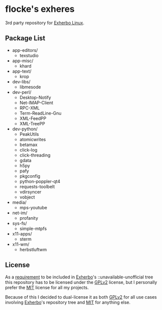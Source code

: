 # flocke's exheres

3rd party repository for [Exherbo Linux](http://www.exherbo.org).

## Package List

* app-editors/
  - texstudio
* app-misc/
  - khard
* app-text/
  - krop
* dev-libs/
  - libmesode
* dev-perl/
  - Desktop-Notify
  - Net-IMAP-Client
  - RPC-XML
  - Term-ReadLine-Gnu
  - XML-FeedPP
  - XML-TreePP
* dev-python/
  - PeakUtils
  - atomicwrites
  - betamax
  - click-log
  - click-threading
  - gdata
  - h5py
  - pafy
  - pkgconfig
  - python-poppler-qt4
  - requests-toolbelt
  - vdirsyncer
  - vobject
* media/
  - mps-youtube
* net-im/
  - profanity
* sys-fs/
  - simple-mtpfs
* x11-apps/
  - sterm
* x11-wm/
  - herbstluftwm

## License

As a [requirement](http://exherbo.org/docs/exheres-for-smarties.html#copyright_lines) to be included in
[Exherbo](http://www.exherbo.org)'s ::unavailable-unofficial tree this repository has to be licensed under
the [GPLv2](http://opensource.org/licenses/GPL-2.0) license, but I personally prefer the
[MIT](http://opensource.org/licenses/MIT) license for all my projects.

Because of this I decided to dual-license it as both [GPLv2](http://opensource.org/licenses/GPL-2.0) for
all use cases involving [Exherbo](http://www.exherbo.org)'s repository tree and
[MIT](http://opensource.org/licenses/MIT) for anything else.

